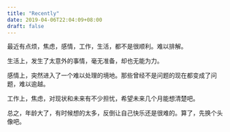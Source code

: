 ```yaml
---
title: "Recently"
date: 2019-04-06T22:04:09+08:00
draft: false
---
```


最近有点烦，焦虑，感情，工作，生活，都不是很顺利。难以排解。

生活上，发生了太意外的事情，毫无准备，却也无能为力。

感情上，突然进入了一个难以处理的境地。那些曾经不是问题的现在都变成了问题，难以逾越。

工作上，焦虑，对现状和未来有不少担忧，希望未来几个月能想清楚吧。

总之，年龄大了，有时候想的太多，反倒让自己快乐还是很难的。算了，先换个头像吧。
